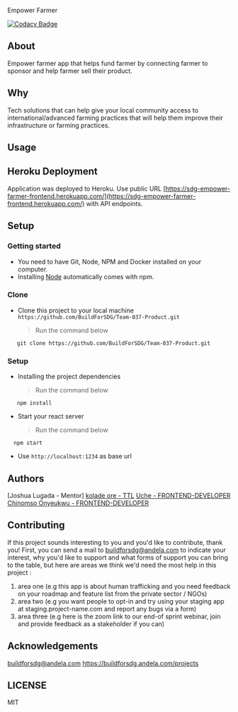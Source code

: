 Empower Farmer

[![Codacy Badge](https://api.codacy.com/project/badge/Grade/f4f54e902f3c40daa2b3ab0b77a65da0)](https://app.codacy.com/gh/BuildForSDG/Team-037-Product/dashboard)

## About

Empower farmer app that helps fund farmer by connecting farmer to sponsor and help farmer sell their product.

## Why
Tech solutions that can help give your local community access to international/advanced farming practices that will help them improve their infrastructure or farming practices.

## Usage

## Heroku Deployment

Application was deployed to Heroku. Use public URL [https://sdg-empower-farmer-frontend.herokuapp.com/](https://sdg-empower-farmer-frontend.herokuapp.com/) with API endpoints.

## Setup

### Getting started

* You need to have Git, Node, NPM and Docker installed on your computer.
* Installing [Node](node) automatically comes with npm.

### Clone

* Clone this project to your local machine `https://github.com/BuildForSDG/Team-037-Product.git`
  > Run the command below

```shell
   git clone https://github.com/BuildForSDG/Team-037-Product.git
```

### Setup

* Installing the project dependencies
  > Run the command below

```shell
   npm install
```

* Start your react server
  > Run the command below

```shell
  npm start
```

* Use `http://localhost:1234` as base url

## Authors

[Joshua Lugada - Mentor]
[kolade ore - TTL](https://github.com/koladeore)
[Uche - FRONTEND-DEVELOPER](https://github.com/teezyfortune)
[Chinomso Onyeukwu - FRONTEND-DEVELOPER](https://github.com/2besweet)


## Contributing
If this project sounds interesting to you and you'd like to contribute, thank you!
First, you can send a mail to buildforsdg@andela.com to indicate your interest, why you'd like to support and what forms of support you can bring to the table, but here are areas we think we'd need the most help in this project :
1.  area one (e.g this app is about human trafficking and you need feedback on your roadmap and feature list from the private sector / NGOs)
2.  area two (e.g you want people to opt-in and try using your staging app at staging.project-name.com and report any bugs via a form)
3.  area three (e.g here is the zoom link to our end-of sprint webinar, join and provide feedback as a stakeholder if you can)

## Acknowledgements

buildforsdg@andela.com
https://buildforsdg.andela.com/projects


## LICENSE
MIT

